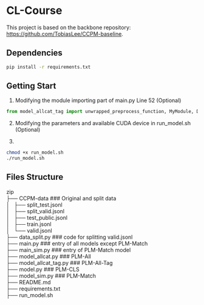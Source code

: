 # CL-Course

This project is based on the backbone repository: https://github.com/TobiasLee/CCPM-baseline.

## Dependencies

```bash
pip install -r requirements.txt
```

## Getting Start

1. Modifying the module importing part of main.py Line 52 (Optional)
```python
from model_allcat_tag import unwrapped_preprocess_function, MyModule, DataCollatorForMultipleChoice, MyTokenizer, MyOptimizer
```

2. Modifying the parameters and available CUDA device in run_model.sh (Optional)

3. 
```bash
chmod +x run_model.sh
./run_model.sh
```

## Files Structure

zip  
├── CCPM-data ### Original and split data  
│   ├── split_test.jsonl  
│   ├── split_valid.jsonl  
│   ├── test_public.jsonl  
│   ├── train.jsonl  
│   └── valid.jsonl  
├── data_split.py ### code for splitting valid.jsonl  
├── main.py ### entry of all models except PLM-Match  
├── main_sim.py ### entry of PLM-Match model  
├── model_allcat.py ### PLM-All  
├── model_allcat_tag.py ### PLM-All-Tag  
├── model.py ### PLM-CLS  
├── model_sim.py ### PLM-Match  
├── README.md  
├── requirements.txt  
├── run_model.sh  
